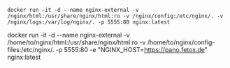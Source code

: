 ```docker run -it -d --name nginx-external -v /nginx/html:/usr/share/nginx/html:ro -v /nginx/config:/etc/nginx/. -v /nginx/logs:/var/log/nginx/. -p 5555:80 nginx:latest```

docker run -it -d --name nginx-external -v /home/to/nginx/html:/usr/share/nginx/html:ro -v /home/to/nginx/config-files:/etc/nginx/. -p 5555:80 -e "NGINX_HOST=https://pano.fetox.de"  nginx:latest
